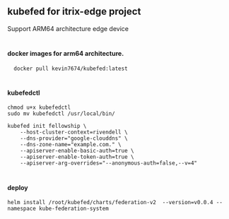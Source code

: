 ## kubefed for itrix-edge project
Support ARM64 architecture edge device

#

#### docker images for arm64 architecture.
```
  docker pull kevin7674/kubefed:latest
```
#
#### kubefedctl
```
chmod u+x kubefedctl
sudo mv kubefedctl /usr/local/bin/
```
```
kubefed init fellowship \
    --host-cluster-context=rivendell \
    --dns-provider="google-clouddns" \
    --dns-zone-name="example.com." \
    --apiserver-enable-basic-auth=true \
    --apiserver-enable-token-auth=true \
    --apiserver-arg-overrides="--anonymous-auth=false,--v=4"
```
#
#### deploy 
```
helm install /root/kubefed/charts/federation-v2  --version=v0.0.4 --namespace kube-federation-system 
``` 
#
  
  
